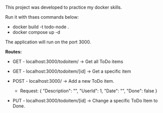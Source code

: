 This project was developed to practice my docker skills.

Run it with thses commands below:
   * docker build -t todo-node .
   * docker compose up -d

The application will run on the port 3000.


**Routes:**
- GET - localhost:3000/todoitem/ -> Get all ToDo items
- GET - localhost:3000/todoitem/[id] -> Get a specific item
- POST - localhost:3000/ -> Add a new ToDo item.
  * Request:
    { "Description": "", "UserId": 1, "Date": "", "Done": false }

- PUT - localhost:3000/todoitem/[id] -> Change a specific ToDo Item to Done.
